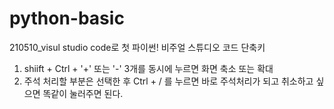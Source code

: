 # python-basic

210510_visul studio code로 첫 파이썬!
비주얼 스튜디오 코드 단축키
1. shiift + Ctrl + '+' 또는 '-' 3개를 동시에 누르면 화면 축소 또는 확대
2. 주석 처리할 부분은 선택한 후  Ctrl + / 를 누르면 바로 주석처리가 되고 취소하고 싶으면 똑같이 눌러주면 된다.

